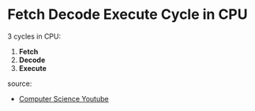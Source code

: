 # Fetch Decode Execute Cycle in CPU

3 cycles in CPU:
1. **Fetch**
2. **Decode**
3. **Execute**

source:
- [Computer Science Youtube](https://www.youtube.com/watch?v=jFDMZpkUWCw)